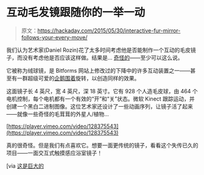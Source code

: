 # 互动毛发镜跟随你的一举一动

> 原文：<https://hackaday.com/2015/05/30/interactive-fur-mirror-follows-your-every-move/>

我们认为艺术家(Daniel Rozin)花了太多时间考虑他是否能制作一个互动的毛皮镜子，而没有考虑他是否应该这样做。结果是… [奇怪的](https://vimeo.com/128375543)——至少可以这么说。

它被称为绒球镜，是 Bitforms 网站上修改过的下降中的许多互动装置之一——甚至有一群超级可爱的[企鹅围着](http://www.bitforms.com/rozin-2015/penguins-mirror)旋转，以创造同样的效果。

这面镜子长 4 英尺，宽 4 英尺，深 18 英寸。它有 928 个人造毛皮球，由 464 个电机控制，每个电机都有一个有效的“开”和“关”状态。微软 Kinect 跟踪运动，并创建一个黑白二进制图像。这位艺术家还设计了一些动画序列，让镜子活了起来——就像一些奇怪的毛茸茸的外星人/植物…

[https://player.vimeo.com/video/128375543](https://player.vimeo.com/video/128375543)

真的很奇怪。但是我们有点喜欢它。想要一面更传统的镜子，看看这个失传已久的项目——一面交互式触摸感应浴室镜子！

[via [这是巨大的](http://www.thisiscolossal.com/2015/05/an-interactive-fur-mirror-by-daniel-rozin/)